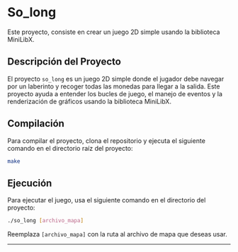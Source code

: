 # So_long

Este proyecto, consiste en crear un juego 2D simple usando la biblioteca MiniLibX.

## Descripción del Proyecto

El proyecto `so_long` es un juego 2D simple donde el jugador debe navegar por un laberinto y recoger todas las monedas para llegar a la salida. Este proyecto ayuda a entender los bucles de juego, el manejo de eventos y la renderización de gráficos usando la biblioteca MiniLibX.

## Compilación

Para compilar el proyecto, clona el repositorio y ejecuta el siguiente comando en el directorio raíz del proyecto:

```bash
make
```

## Ejecución

Para ejecutar el juego, usa el siguiente comando en el directorio del proyecto:

```bash
./so_long [archivo_mapa]
```

Reemplaza `[archivo_mapa]` con la ruta al archivo de mapa que deseas usar.

---
